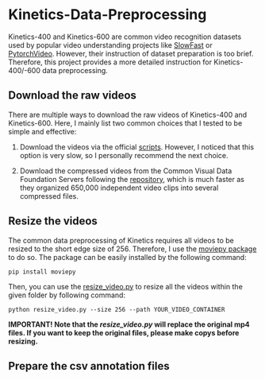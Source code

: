 # Kinetics-Data-Preprocessing

Kinetics-400 and Kinetics-600 are common video recognition datasets used by popular video understanding projects like [SlowFast](https://github.com/facebookresearch/SlowFast) or [PytorchVideo](https://github.com/facebookresearch/pytorchvideo). However, their instruction of dataset preparation is too brief. Therefore, this project provides a more detailed instruction for Kinetics-400/-600 data preprocessing.


## Download the raw videos

There are multiple ways to download the raw videos of Kinetics-400 and Kinetics-600. Here, I mainly list two common choices that I tested to be simple and effective: 

1. Download the videos via the official [scripts](https://github.com/activitynet/ActivityNet/tree/master/Crawler/Kinetics). However, I noticed that this option is very slow, so I personally recommend the next choice.

2. Download the compressed videos from the Common Visual Data Foundation Servers following the [repository](https://github.com/cvdfoundation/kinetics-dataset), which is much faster as they organized 650,000 independent video clips into several compressed files.


## Resize the videos

The common data preprocessing of Kinetics requires all videos to be resized to the short edge size of 256. Therefore, I use the [moviepy package](https://zulko.github.io/moviepy/) to do so. The package can be easily installed by the following command:

```
pip install moviepy
```

Then, you can use the [resize_video.py](https://github.com/KaihuaTang/Kinetics-Data-Preprocessing/blob/main/resize_video.py) to resize all the videos within the given folder by following command:

```
python resize_video.py --size 256 --path YOUR_VIDEO_CONTAINER
```

**IMPORTANT! Note that the *resize_video.py* will replace the original mp4 files. If you want to keep the original files, please make copys before resizing.**

## Prepare the csv annotation files
